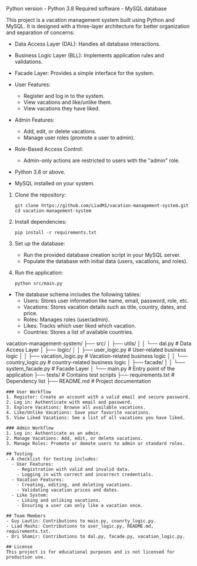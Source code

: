 Python version - Python 3.8
Required software - MySQL database

This project is a vacation management system built using Python and MySQL. It is designed with a three-layer architecture for better organization and separation of concerns:

- Data Access Layer (DAL): Handles all database interactions.
- Business Logic Layer (BLL): Implements application rules and validations.
- Facade Layer: Provides a simple interface for the system.

- User Features:
  - Register and log in to the system.
  - View vacations and like/unlike them.
  - View vacations they have liked.

- Admin Features:
  - Add, edit, or delete vacations.
  - Manage user roles (promote a user to admin).

- Role-Based Access Control:
  - Admin-only actions are restricted to users with the "admin" role.

- Python 3.8 or above.
- MySQL installed on your system.

1. Clone the repository:
   ```
   git clone https://github.com/LiadM1/vacation-management-system.git
   cd vacation-management-system
   ```
2. Install dependencies:
   ```
   pip install -r requirements.txt
   ```
3. Set up the database:
   - Run the provided database creation script in your MySQL server.
   - Populate the database with initial data (users, vacations, and roles).

4. Run the application:
   ```
   python src/main.py
   ```

- The database schema includes the following tables:
  - Users: Stores user information like name, email, password, role, etc.
  - Vacations: Stores vacation details such as title, country, dates, and price.
  - Roles: Manages roles (user/admin).
  - Likes: Tracks which user liked which vacation.
  - Countries: Stores a list of available countries.

vacation-management-system/
├── src/
│   ├── utils/
│   │   └── dal.py              # Data Access Layer
│   ├── logic/
│   │   ├── user_logic.py       # User-related business logic
│   │   ├── vacation_logic.py   # Vacation-related business logic
│   │   └── country_logic.py    # country-related business logic
│   ├── facade/
│   │   └── system_facade.py    # Facade Layer
│   └── main.py                 # Entry point of the application
├── tests/                      # Contains test scripts
├── requirements.txt            # Dependency list
├── README.md                   # Project documentation
```
### User Workflow
1. Register: Create an account with a valid email and secure password.
2. Log in: Authenticate with email and password.
3. Explore Vacations: Browse all available vacations.
4. Like/Unlike Vacations: Save your favorite vacations.
5. View Liked Vacations: See a list of all vacations you have liked.

### Admin Workflow
1. Log in: Authenticate as an admin.
2. Manage Vacations: Add, edit, or delete vacations.
3. Manage Roles: Promote or demote users to admin or standard roles.

## Testing
- A checklist for testing includes:
  - User Features:
    - Registration with valid and invalid data.
    - Logging in with correct and incorrect credentials.
  - Vacation Features:
    - Creating, editing, and deleting vacations.
    - Validating vacation prices and dates.
  - Like System:
    - Liking and unliking vacations.
    - Ensuring a user can only like a vacation once.

## Team Members
- Guy Lautin: Contributions to main.py, counrty_logic.py.
- Liad Mashi: Contributions to user_logic.py, README.md, requirements.txt.
- Ori Shamir: Contributions to dal.py, facade.py, vacation_logic.py.

## License
This project is for educational purposes and is not licensed for production use.

